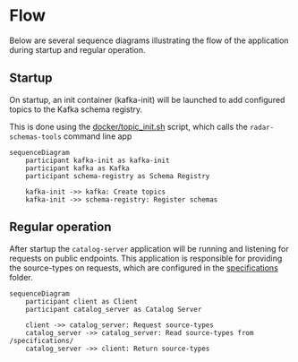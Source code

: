 # Flow

Below are several sequence diagrams illustrating the flow of the application during startup and regular operation.

## Startup

On startup, an init container (kafka-init) will be launched to add configured topics to the Kafka schema registry.

This is done using the [docker/topic_init.sh](../../docker/topic_init.sh) script, which calls the `radar-schemas-tools` 
command line app

```mermaid
sequenceDiagram
    participant kafka-init as kafka-init
    participant kafka as Kafka
    participant schema-registry as Schema Registry

    kafka-init ->> kafka: Create topics
    kafka-init ->> schema-registry: Register schemas
```
## Regular operation

After startup the `catalog-server` application will be running and listening for requests on public endpoints. 
This application is responsible for providing the source-types on requests, which are configured in the [specifications](../../specifications) folder.

```mermaid
sequenceDiagram
    participant client as Client
    participant catalog_server as Catalog Server

    client ->> catalog_server: Request source-types
    catalog_server ->> catalog_server: Read source-types from /specifications/
    catalog_server ->> client: Return source-types
```
